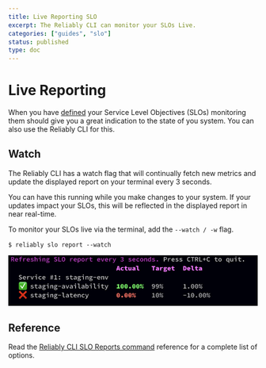 ```yaml
---
title: Live Reporting SLO
excerpt: The Reliably CLI can monitor your SLOs Live.
categories: ["guides", "slo"]
status: published
type: doc
---
```

# Live Reporting

When you have [defined](./define-slos/) your Service Level Objectives (SLOs) monitoring
 them should give you a great indication to the state of you system. You can
  also use the Reliably CLI for this.

## Watch

The Reliably CLI has a watch flag that will continually fetch
new metrics and update the displayed report on your terminal every 3 seconds.

You can have this running while you make changes to your system. If your
updates impact your SLOs, this will be reflected in the displayed report in
near real-time.

To monitor your SLOs live via the terminal, add the `--watch / -w` flag.

```
$ reliably slo report --watch
```

![Screenshot of a Reliably SLO report in the terminal](../slo-reports/images/slo-report-watch.png)

## Reference

Read the [Reliably CLI SLO Reports command][ref-slo-report] reference for a
 complete list of options.

[ref-slo-report]:/docs/reference/cli/reliably-slo-report/